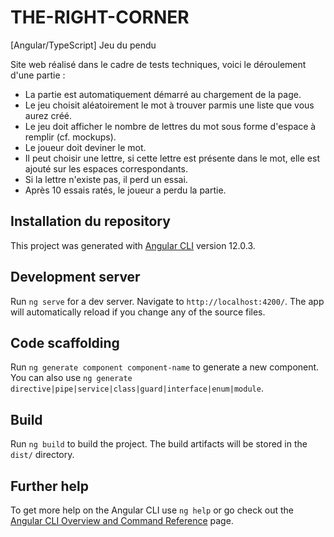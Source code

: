 # THE-RIGHT-CORNER
[Angular/TypeScript] Jeu du pendu

Site web réalisé dans le cadre de tests techniques, voici le déroulement d'une partie :

* La partie est automatiquement démarré au chargement de la page.
* Le jeu choisit aléatoirement le mot à trouver parmis une liste que vous aurez créé.
* Le jeu doit afficher le nombre de lettres du mot sous forme d'espace à remplir (cf. mockups).
* Le joueur doit deviner le mot.
* Il peut choisir une lettre, si cette lettre est présente dans le mot, elle est ajouté sur les espaces correspondants.
* Si la lettre n'existe pas, il perd un essai.
* Après 10 essais ratés, le joueur a perdu la partie.

## Installation du repository

This project was generated with [Angular CLI](https://github.com/angular/angular-cli) version 12.0.3.

## Development server

Run `ng serve` for a dev server. Navigate to `http://localhost:4200/`. The app will automatically reload if you change any of the source files.

## Code scaffolding

Run `ng generate component component-name` to generate a new component. You can also use `ng generate directive|pipe|service|class|guard|interface|enum|module`.

## Build

Run `ng build` to build the project. The build artifacts will be stored in the `dist/` directory.

## Further help

To get more help on the Angular CLI use `ng help` or go check out the [Angular CLI Overview and Command Reference](https://angular.io/cli) page.
